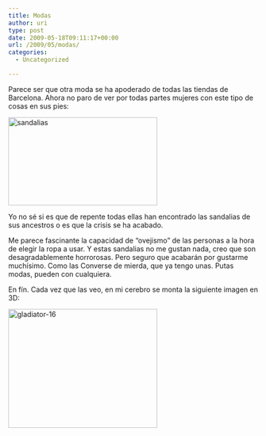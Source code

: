```yaml
---
title: Modas
author: uri
type: post
date: 2009-05-18T09:11:17+00:00
url: /2009/05/modas/
categories:
  - Uncategorized

---
```

Parece ser que otra moda se ha apoderado de todas las tiendas de Barcelona. Ahora no paro de ver por todas partes mujeres con este tipo de cosas en sus pies:

<img src="/wp-content/uploads/2009/05/sandalias-300x178.jpg" alt="sandalias" title="sandalias" width="300" height="178" class="aligncenter size-medium wp-image-457" /> 

Yo no sé si es que de repente todas ellas han encontrado las sandalias de sus ancestros o es que la crisis se ha acabado.

Me parece fascinante la capacidad de &#8220;ovejismo&#8221; de las personas a la hora de elegir la ropa a usar. Y estas sandalias no me gustan nada, creo que son desagradablemente horrorosas. Pero seguro que acabarán por gustarme muchísimo. Como las Converse de mierda, que ya tengo unas. Putas modas, pueden con cualquiera.

En fín. Cada vez que las veo, en mi cerebro se monta la siguiente imagen en 3D:

<img src="/wp-content/uploads/2009/05/gladiator-16-300x240.jpg" alt="gladiator-16" title="gladiator-16" width="300" height="240" class="aligncenter size-medium wp-image-458" />